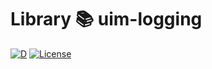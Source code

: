 
# Library 📚 uim-logging

[![D](https://github.com/UIMSolutions/uim/actions/workflows/uim-logging.yml/badge.svg)](https://github.com/UIMSolutions/uim/actions/workflows/uim-logging.yml) [![License](https://img.shields.io/badge/License-Apache_2.0-blue.svg)](https://opensource.org/licenses/Apache-2.0)
